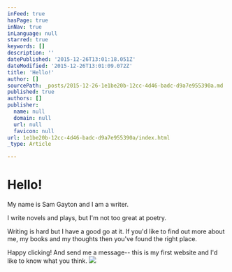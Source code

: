 ```yaml
---
inFeed: true
hasPage: true
inNav: true
inLanguage: null
starred: true
keywords: []
description: ''
datePublished: '2015-12-26T13:01:18.051Z'
dateModified: '2015-12-26T13:01:09.072Z'
title: 'Hello!'
author: []
sourcePath: _posts/2015-12-26-1e1be20b-12cc-4d46-badc-d9a7e955390a.md
published: true
authors: []
publisher:
  name: null
  domain: null
  url: null
  favicon: null
url: 1e1be20b-12cc-4d46-badc-d9a7e955390a/index.html
_type: Article

---
```

# Hello!

My name is Sam Gayton and I am a writer.

I write novels and plays, but I'm not too great at poetry.

Writing is hard but I have a good go at it. If you'd like to find out more about me, my books and my thoughts then you've found the right place.

Happy clicking! And send me a message-- this is my first website and I'd like to know what you think.
![](https://the-grid-user-content.s3-us-west-2.amazonaws.com/4cb6bab5-fc00-47f0-b42e-4e1f8cc7c316.jpg)